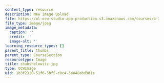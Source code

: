 ```yaml
---
content_type: resource
description: New image Upload
file: https://ol-ocw-studio-app-production.s3.amazonaws.com/courses/4-301-introduction-to-the-visual-arts-spring-2007/1b3f232051f65bf5c0c45a048abd9d1a_shabshelowitz.jpg
file_type: image/jpeg
image_metadata:
  caption: ''
  credit: ''
  image-alt: ''
learning_resource_types: []
parent_title: thumbs
parent_type: CourseSection
resourcetype: Image
title: shabshelowitz.jpg
type: OCWImage
uid: 1b3f2320-51f6-5bf5-c0c4-5a048abd9d1a
---
```

